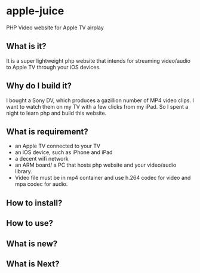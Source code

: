 # apple-juice
PHP Video website for Apple TV airplay

## What is it?

It is a super lightweight php website that intends for streaming video/audio to Apple TV through your iOS devices.

## Why do I build it?

I bought a Sony DV, which produces a gazillion number of MP4 video clips. I want to watch them on my TV with a few clicks from my iPad. So I spent a night to learn php and build this website.

## What is requirement?
* an Apple TV connected to your TV
* an iOS device, such as iPhone and iPad
* a decent wifi network
* an ARM board/ a PC that hosts php website and your video/audio library.
* Video file must be in mp4 container and use h.264 codec for video and mpa codec for audio. 

## How to install?

## How to use?

## What is new?

## What is Next?

